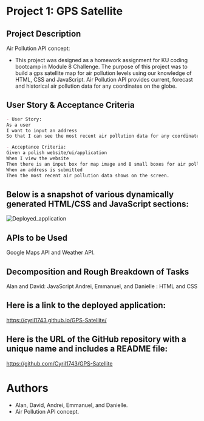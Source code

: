 # Project 1: GPS Satellite

## Project Description

Air Pollution API concept:

- This project was designed as a homework assignment for KU coding bootcamp in Module 8 Challenge. The purpose of this project was to build a gps satellite map for air pollution levels using our knowledge of HTML, CSS and JavaScript.
Air Pollution API provides current, forecast and historical air pollution data for any coordinates on the globe.

## User Story & Acceptance Criteria

```md
- User Story:
As a user
I want to input an address
So that I can see the most recent air pollution data for any coordinates on the globe.

- Acceptance Criteria:
Given a polish website/ui/application
When I view the website
Then there is an input box for map image and 8 small boxes for air pollution levels
When an address is submitted
Then the most recent air pollution data shows on the screen.
```

##  Below is a snapshot of various dynamically generated HTML/CSS and JavaScript sections:
![Deployed_application](https://user-images.githubusercontent.com/118854114/215657788-fff9bb0f-11dc-44a2-bf4d-73ff7e4c0b04.png)


## APIs to be Used

Google Maps API and Weather API.



## Decomposition and Rough Breakdown of Tasks

Alan and David: JavaScript
Andrei, Emmanuel, and Danielle : HTML and CSS




## Here is a link to the deployed application: 


https://cyril1743.github.io/GPS-Satellite/


## Here is the URL of the GitHub repository with a unique name and includes a README file:

https://github.com/Cyril1743/GPS-Satellite





# Authors

- Alan, David, Andrei, Emmanuel, and Danielle.
- Air Pollution API concept.









